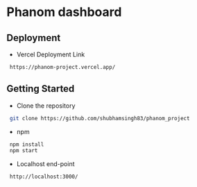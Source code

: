 # Phanom dashboard

## Deployment 
- Vercel Deployment Link
```bash
 https://phanom-project.vercel.app/
```
## Getting Started  
- Clone the repository
```bash
 git clone https://github.com/shubhamsingh83/phanom_project
 ```
- npm 
``` bash
 npm install 
 npm start
```
- Localhost end-point
```bash
 http://localhost:3000/
```
  
 
 


